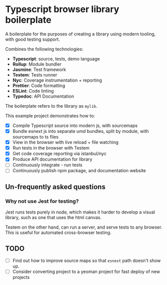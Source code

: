 # Typescript browser library boilerplate

A boilerplate for the purposes of creating a library using modern tooling, with good testing support.

Combines the following technologies:

* **Typescript**: source, tests, demo language
* **Rollup**: Module bundler
* **Jasmine**: Test framework
* **Testem**: Tests runner
* **Nyc**: Coverage instrumentation + reporting
* **Prettier**: Code formatting
* **ESLint**: Code linting
* **Typedoc**: API Documentation

The boilerplate refers to the library as `mylib`.

This example project demonstrates how to:

* [x] Compile Typescript source into modern js, with sourcemaps
* [x] Bundle esnext js into separate umd bundles, split by module, with sourcemaps to ts files
* [x] View in the browser with live reload + file watching
* [x] Run tests in the browser with Testem
* [x] Get code coverage reporting via istanbul/nyc
* [x] Produce API documentation for library
* [ ] Continuously integrate - run tests
* [ ] Continuously publish npm package, and documentation website

## Un-frequently asked questions

### Why not use Jest for testing?

Jest runs tests purely in node, which makes it harder to develop a visual library, such as one that uses the html canvas.

Testem on the other hand, can run a server, and serve tests to any browser. This is useful for automated cross-browser testing.

## TODO

* [ ] Find out how to improve source maps so that `esnext` path doesn't show up.
* [ ] Consider converting project to a yeoman project for fast deploy of new projects

